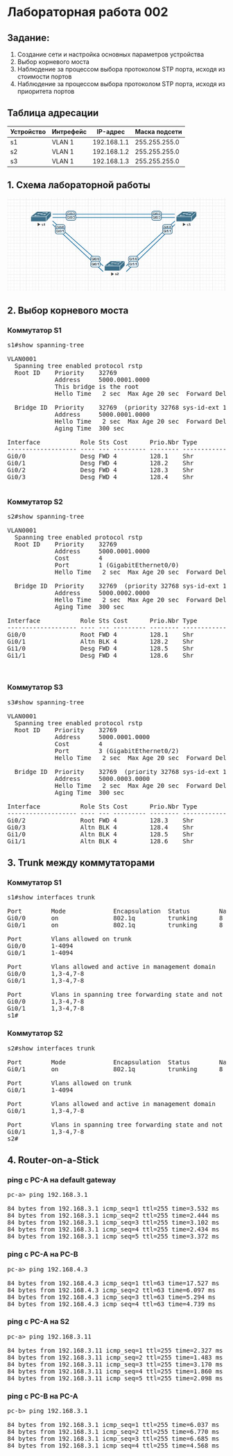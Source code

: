 # Лабораторная работа 002

## Задание:
1. Создание сети и настройка основных параметров устройства
2. Выбор корневого моста
3. Наблюдение за процессом выбора протоколом STP порта, исходя из стоимости портов
4. Наблюдение за процессом выбора протоколом STP порта, исходя из приоритета портов

## Таблица адресации
|Устройство    |Интрефейс       |IP-адрес    |Маска подсети   |
| ------------ | ------------ | ------------ |----------------|
|  s1          | VLAN 1       | 192.168.1.1  | 255.255.255.0  |
|  s2          | VLAN 1       | 192.168.1.2  | 255.255.255.0  |
|  s3          | VLAN 1       | 192.168.1.3  | 255.255.255.0  |


## 1. Схема лабораторной работы 
![](schema-lab002.jpg)

## 2. Выбор корневого моста
### Коммутатор S1
<pre>
s1#show spanning-tree

VLAN0001
  Spanning tree enabled protocol rstp
  Root ID    Priority    32769
             Address     5000.0001.0000
             This bridge is the root
             Hello Time   2 sec  Max Age 20 sec  Forward Delay 15 sec

  Bridge ID  Priority    32769  (priority 32768 sys-id-ext 1)
             Address     5000.0001.0000
             Hello Time   2 sec  Max Age 20 sec  Forward Delay 15 sec
             Aging Time  300 sec

Interface           Role Sts Cost      Prio.Nbr Type
------------------- ---- --- --------- -------- --------------------------------
Gi0/0               Desg FWD 4         128.1    Shr
Gi0/1               Desg FWD 4         128.2    Shr
Gi0/2               Desg FWD 4         128.3    Shr
Gi0/3               Desg FWD 4         128.4    Shr

</pre>

### Коммутатор S2
<pre>
s2#show spanning-tree

VLAN0001
  Spanning tree enabled protocol rstp
  Root ID    Priority    32769
             Address     5000.0001.0000
             Cost        4
             Port        1 (GigabitEthernet0/0)
             Hello Time   2 sec  Max Age 20 sec  Forward Delay 15 sec

  Bridge ID  Priority    32769  (priority 32768 sys-id-ext 1)
             Address     5000.0002.0000
             Hello Time   2 sec  Max Age 20 sec  Forward Delay 15 sec
             Aging Time  300 sec

Interface           Role Sts Cost      Prio.Nbr Type
------------------- ---- --- --------- -------- --------------------------------
Gi0/0               Root FWD 4         128.1    Shr
Gi0/1               Altn BLK 4         128.2    Shr
Gi1/0               Desg FWD 4         128.5    Shr
Gi1/1               Desg FWD 4         128.6    Shr
   

</pre>
### Коммутатор S3
<pre>
s3#show spanning-tree

VLAN0001
  Spanning tree enabled protocol rstp
  Root ID    Priority    32769
             Address     5000.0001.0000
             Cost        4
             Port        3 (GigabitEthernet0/2)
             Hello Time   2 sec  Max Age 20 sec  Forward Delay 15 sec

  Bridge ID  Priority    32769  (priority 32768 sys-id-ext 1)
             Address     5000.0003.0000
             Hello Time   2 sec  Max Age 20 sec  Forward Delay 15 sec
             Aging Time  300 sec

Interface           Role Sts Cost      Prio.Nbr Type
------------------- ---- --- --------- -------- --------------------------------
Gi0/2               Root FWD 4         128.3    Shr
Gi0/3               Altn BLK 4         128.4    Shr
Gi1/0               Altn BLK 4         128.5    Shr
Gi1/1               Altn BLK 4         128.6    Shr
</pre>

## 3. Trunk между коммутаторами

### Коммутатор S1
<pre>
s1#show interfaces trunk

Port        Mode             Encapsulation  Status        Native vlan
Gi0/0       on               802.1q         trunking      8
Gi0/1       on               802.1q         trunking      8

Port        Vlans allowed on trunk
Gi0/0       1-4094
Gi0/1       1-4094

Port        Vlans allowed and active in management domain
Gi0/0       1,3-4,7-8
Gi0/1       1,3-4,7-8

Port        Vlans in spanning tree forwarding state and not pruned
Gi0/0       1,3-4,7-8
Gi0/1       1,3-4,7-8
s1#
</pre>
### Коммутатор S2
<pre>
s2#show interfaces trunk

Port        Mode             Encapsulation  Status        Native vlan
Gi0/1       on               802.1q         trunking      8

Port        Vlans allowed on trunk
Gi0/1       1-4094

Port        Vlans allowed and active in management domain
Gi0/1       1,3-4,7-8

Port        Vlans in spanning tree forwarding state and not pruned
Gi0/1       1,3-4,7-8
s2#
</pre>
## 4. Router-on-a-Stick
### ping с PC-A на default gateway
<pre>
pc-a> ping 192.168.3.1

84 bytes from 192.168.3.1 icmp_seq=1 ttl=255 time=3.532 ms
84 bytes from 192.168.3.1 icmp_seq=2 ttl=255 time=2.444 ms
84 bytes from 192.168.3.1 icmp_seq=3 ttl=255 time=3.102 ms
84 bytes from 192.168.3.1 icmp_seq=4 ttl=255 time=2.434 ms
84 bytes from 192.168.3.1 icmp_seq=5 ttl=255 time=3.372 ms
</pre>
### ping с PC-A на PC-B
<pre>
pc-a> ping 192.168.4.3

84 bytes from 192.168.4.3 icmp_seq=1 ttl=63 time=17.527 ms
84 bytes from 192.168.4.3 icmp_seq=2 ttl=63 time=6.097 ms
84 bytes from 192.168.4.3 icmp_seq=3 ttl=63 time=5.294 ms
84 bytes from 192.168.4.3 icmp_seq=4 ttl=63 time=4.739 ms
</pre>
### ping с PC-A на S2
<pre>
pc-a> ping 192.168.3.11

84 bytes from 192.168.3.11 icmp_seq=1 ttl=255 time=2.327 ms
84 bytes from 192.168.3.11 icmp_seq=2 ttl=255 time=1.483 ms
84 bytes from 192.168.3.11 icmp_seq=3 ttl=255 time=3.170 ms
84 bytes from 192.168.3.11 icmp_seq=4 ttl=255 time=1.860 ms
84 bytes from 192.168.3.11 icmp_seq=5 ttl=255 time=2.098 ms
</pre>
### ping с PC-B на PC-A
<pre>
pc-b> ping 192.168.3.1

84 bytes from 192.168.3.1 icmp_seq=1 ttl=255 time=6.037 ms
84 bytes from 192.168.3.1 icmp_seq=2 ttl=255 time=6.770 ms
84 bytes from 192.168.3.1 icmp_seq=3 ttl=255 time=6.685 ms
84 bytes from 192.168.3.1 icmp_seq=4 ttl=255 time=4.568 ms
</pre>